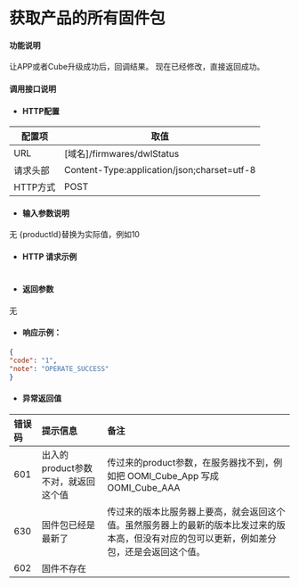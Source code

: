 # 获取产品的所有固件包

#### 功能说明
让APP或者Cube升级成功后，回调结果。
现在已经修改，直接返回成功。

#### 调用接口说明

* #### HTTP配置

| 配置项 | 取值 |
| --- | --- |
| URL | \[域名\]/firmwares/dwlStatus |
| 请求头部 | Content-Type:application/json;charset=utf-8 |
| HTTP方式 | POST |

* #### 输入参数说明

无
{productId}替换为实际值，例如10

* #### HTTP 请求示例

```json

```

* #### 返回参数
无

* #### 响应示例：

```json
{
"code": "1",
"note": "OPERATE_SUCCESS"
}
```

* #### 异常返回值

| 错误码 | 提示信息 | 备注 |
| :--- | :--- | :--- |
| 601 | 出入的product参数不对，就返回这个值 | 传过来的product参数，在服务器找不到，例如把 OOMI\_Cube\_App 写成 OOMI\_Cube\_AAA |
| 630 | 固件包已经是最新了 | 传过来的版本比服务器上要高，就会返回这个值。虽然服务器上的最新的版本比发过来的版本高，但没有对应的包可以更新，例如差分包，还是会返回这个值。 |
| 602 | 固件不存在 |  |



